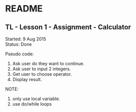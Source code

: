 # README #
## TL - Lesson 1 - Assignment - Calculator ##

Started: 9 Aug 2015  
Status: Done

Pseudo code:
1. Ask user do they want to continue.  
2. Ask user to input 2 integers.  
3. Get user to choose operator.  
4. Display result.  
  
NOTE:  
1. only use local variable.  
2. use do/while loops  